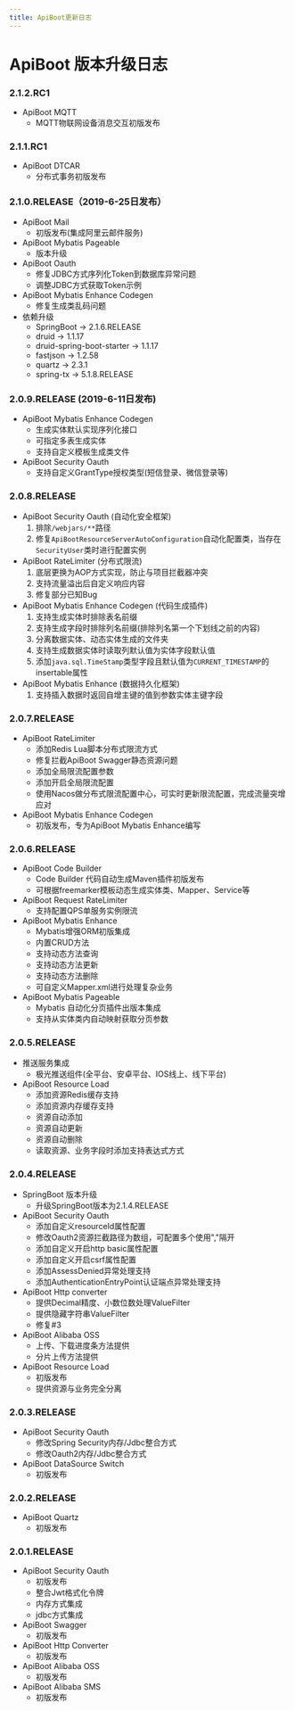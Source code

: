 ```yaml
---
title: ApiBoot更新日志
---
```

# ApiBoot 版本升级日志

### 2.1.2.RC1
- ApiBoot MQTT
  - MQTT物联网设备消息交互初版发布

### 2.1.1.RC1
- ApiBoot DTCAR
  - 分布式事务初版发布

### 2.1.0.RELEASE（2019-6-25日发布）
- ApiBoot Mail
  - 初版发布(集成阿里云邮件服务)
- ApiBoot Mybatis Pageable
  - 版本升级
- ApiBoot Oauth
  - 修复JDBC方式序列化Token到数据库异常问题
  - 调整JDBC方式获取Token示例
- ApiBoot Mybatis Enhance Codegen
  - 修复生成类乱码问题
- 依赖升级
  - SpringBoot -> 2.1.6.RELEASE
  - druid -> 1.1.17
  - druid-spring-boot-starter -> 1.1.17
  - fastjson -> 1.2.58
  - quartz -> 2.3.1
  - spring-tx -> 5.1.8.RELEASE

### 2.0.9.RELEASE (2019-6-11日发布)
- ApiBoot Mybatis Enhance Codegen
  - 生成实体默认实现序列化接口
  - 可指定多表生成实体
  - 支持自定义模板生成类文件
- ApiBoot Security Oauth
  - 支持自定义GrantType授权类型(短信登录、微信登录等)

### 2.0.8.RELEASE

- ApiBoot Security Oauth (自动化安全框架)
  1. 排除`/webjars/**`路径
  2. 修复`ApiBootResourceServerAutoConfiguration`自动化配置类，当存在`SecurityUser`类时进行配置实例
- ApiBoot RateLimiter (分布式限流)
  1. 底层更换为AOP方式实现，防止与项目拦截器冲突
  2. 支持流量溢出后自定义响应内容
  3. 修复部分已知Bug
- ApiBoot Mybatis Enhance Codegen (代码生成插件)
  1. 支持生成实体时排除表名前缀
  2. 支持生成字段时排除列名前缀(排除列名第一个下划线之前的内容)
  3. 分离数据实体、动态实体生成的文件夹
  4. 支持生成数据实体时读取列默认值为实体字段默认值
  5. 添加`java.sql.TimeStamp`类型字段且默认值为`CURRENT_TIMESTAMP`的insertable属性
- ApiBoot Mybatis Enhance (数据持久化框架)
  1. 支持插入数据时返回自增主键的值到参数实体主键字段

### 2.0.7.RELEASE

- ApiBoot RateLimiter
  - 添加Redis Lua脚本分布式限流方式
  - 修复拦截ApiBoot Swagger静态资源问题
  - 添加全局限流配置参数
  - 添加开启全局限流配置
  - 使用Nacos做分布式限流配置中心，可实时更新限流配置，完成流量突增应对
- ApiBoot Mybatis Enhance Codegen
  - 初版发布，专为ApiBoot Mybatis Enhance编写

### 2.0.6.RELEASE

- ApiBoot Code Builder
  - Code Builder 代码自动生成Maven插件初版发布
  - 可根据freemarker模板动态生成实体类、Mapper、Service等
- ApiBoot Request RateLimiter
  - 支持配置QPS单服务实例限流
- ApiBoot Mybatis Enhance
  - Mybatis增强ORM初版集成
  - 内置CRUD方法
  - 支持动态方法查询
  - 支持动态方法更新
  - 支持动态方法删除
  - 可自定义Mapper.xml进行处理复杂业务
- ApiBoot Mybatis Pageable
  - Mybatis 自动化分页插件出版本集成
  - 支持从实体类内自动映射获取分页参数

### 2.0.5.RELEASE

- 推送服务集成
  - 极光推送组件(全平台、安卓平台、IOS线上、线下平台)
- ApiBoot Resource Load
  - 添加资源Redis缓存支持
  - 添加资源内存缓存支持
  - 资源自动添加
  - 资源自动更新
  - 资源自动删除
  - 读取资源、业务字段时添加支持表达式方式

### 2.0.4.RELEASE

- SpringBoot 版本升级
  - 升级SpringBoot版本为2.1.4.RELEASE
- ApiBoot Security Oauth
  - 添加自定义resourceId属性配置
  - 修改Oauth2资源拦截路径为数组，可配置多个使用","隔开
  - 添加自定义开启http basic属性配置
  - 添加自定义开启csrf属性配置
  - 添加AssessDenied异常处理支持
  - 添加AuthenticationEntryPoint认证端点异常处理支持
- ApiBoot Http converter
  - 提供Decimal精度、小数位数处理ValueFilter
  - 提供隐藏字符串ValueFilter
  - 修复#3
- ApiBoot Alibaba OSS
  - 上传、下载进度条方法提供
  - 分片上传方法提供
- ApiBoot Resource Load
  - 初版发布
  - 提供资源与业务完全分离

### 2.0.3.RELEASE

- ApiBoot Security Oauth
  - 修改Spring Security内存/Jdbc整合方式
  - 修改Oauth2内存/Jdbc整合方式
- ApiBoot DataSource Switch
  - 初版发布

### 2.0.2.RELEASE

- ApiBoot Quartz
  - 初版发布

### 2.0.1.RELEASE

- ApiBoot Security Oauth
  - 初版发布
  - 整合Jwt格式化令牌
  - 内存方式集成
  - jdbc方式集成
- ApiBoot Swagger
  - 初版发布
- ApiBoot Http Converter
  - 初版发布
- ApiBoot Alibaba OSS
  - 初版发布
- ApiBoot Alibaba SMS
  - 初版发布